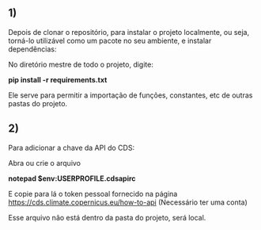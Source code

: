 

## 1) 
Depois de clonar o repositório, para instalar o projeto localmente, ou seja, torná-lo utilizável como um pacote no seu ambiente, e instalar dependências: 

No diretório mestre de todo o projeto, digite:

**pip install -r requirements.txt**

Ele serve para permitir a importação de funções, constantes, etc de outras pastas do projeto.

## 2)
Para adicionar a chave da API do CDS:

Abra ou crie o arquivo

**notepad $env:USERPROFILE\.cdsapirc**

E copie para lá o token pessoal fornecido na página https://cds.climate.copernicus.eu/how-to-api (Necessário ter uma conta)

Esse arquivo não está dentro da pasta do projeto, será local.

